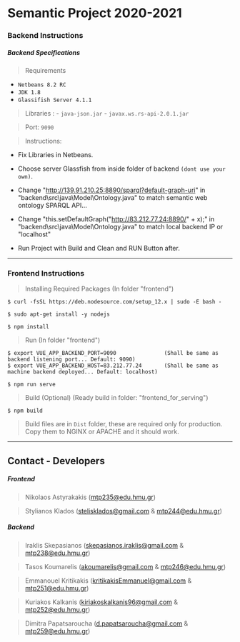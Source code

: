 # Semantic Project 2020-2021

### Backend Instructions

##### Backend Specifications 
> Requirements 
- `Netbeans 8.2 RC`
- `JDK 1.8`
- `Glassifish Server 4.1.1`

> Libraries :
	- `java-json.jar`
	- `javax.ws.rs-api-2.0.1.jar`

> Port: `9090`

> Instructions:

 -  Fix Libraries in Netbeans.

 - Choose server Glassfish from inside folder of backend `(dont use your own)`.

 - Change "http://139.91.210.25:8890/sparql?default-graph-uri"  in   "backend\src\java\Model\Ontology.java" to match semantic web ontology SPARQL API...

 - Change "this.setDefaultGraph("http://83.212.77.24:8890/" + x);" in   "backend\src\java\Model\Ontology.java"  to match local backend IP or "localhost"

 - Run Project with Build and Clean and RUN Button after.
---
### Frontend Instructions 

> Installing Required Packages	(In folder "frontend")
```
$ curl -fsSL https://deb.nodesource.com/setup_12.x | sudo -E bash -

$ sudo apt-get install -y nodejs

$ npm install
```
> Run		(In folder "frontend")
```
$ export VUE_APP_BACKEND_PORT=9090			     (Shall be same as backend listening port... Default: 9090)
$ export VUE_APP_BACKEND_HOST=83.212.77.24       (Shall be same as machine backend deployed... Default: localhost)

$ npm run serve
```

> Build (Optional) (Ready build in folder: "frontend_for_serving")
```
$ npm build
```
> Build files are in `Dist` folder, these are required only for production.
> Copy them to NGINX or APACHE and it should work.


---

## Contact - Developers 
	

##### Frontend

> 	Nikolaos Astyrakakis (mtp235@edu.hmu.gr)

> 	Stylianos Klados (stelisklados@gmail.com & mtp244@edu.hmu.gr)

##### Backend

> 	Iraklis Skepasianos (skepasianos.iraklis@gmail.com & mtp238@edu.hmu.gr)

>	Tasos Koumarelis (akoumarelis@gmail.com & mtp246@edu.hmu.gr)

>	Emmanouel Kritikakis (kritikakisEmmanuel@gmail.com & mtp251@edu.hmu.gr)

>	Kuriakos Kalkanis (kiriakoskalkanis96@gmail.com & mtp252@edu.hmu.gr)

>	Dimitra Papatsaroucha (d.papatsaroucha@gmail.com & mtp259@edu.hmu.gr)

